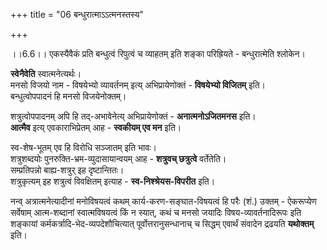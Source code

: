 +++
title = "06 बन्धुरात्माऽऽत्मनस्तस्य"

+++
  
  
।।6.6।। एकस्यैवैकं प्रति बन्धुत्वं रिपुत्वं च व्याहतम् इति शङ्का परिह्रियते - बन्धुरात्मेति श्लोकेन। 

**स्वेनैवेति** स्वात्मनेत्यर्थः।  
मनसो विजयो नाम - विषयेभ्यो व्यावर्तनम् इत्य् अभिप्रायेणोक्तं - **विषयेभ्यो विजितम्** इति।  
बन्धुत्वोपपादनं हि मनसो विजयेनोक्तम्।  

शत्रुत्वोपपादनम् अपि हि तद्-अभावेनेत्य् अभिप्रायेणोक्तं - 
**अनात्मनोऽजितमनस** इति।  
**आत्मैव** इत्य् एवकाराभिप्रेतम् आह - **स्वकीयम् एव मन** इति। 

स्व-शेष-भूतम् एव हि विरोधि सञ्जातम् इति भावः।  
शत्रुशब्दयोः पुनरुक्ति-भ्रम-व्युदासायान्वयम् आह - **शत्रुवच् छत्रुत्वे** वर्तेतेति।  
सम्प्रतिपन्नो बाह्य-शत्रुर् इह दृष्टान्तितः।  
शत्रुकृत्यम् इह शत्रुत्वं विवक्षितम् इत्याह - **स्व-निश्श्रेयस-विपरीत** इति।  

नन्व् अत्रात्मनेत्यादीनां मनोविषयत्वं कथम् कार्य-करण-सङ्घात-विषयत्वं हि परैः (शं.) उक्तम् - ऐकरूप्येण सर्वेषाम् आत्म-शब्दानां स्वात्मविषयत्वं किं न स्यात्, कथं च मनसो जयादिः विषय-व्यावर्तनादिरूपः इति शङ्कायां कर्मकर्त्रादि-भेद-व्यपदेशौचित्यात् पूर्वोत्तरानुसन्धानाच् च सिद्धम् एवार्थं संवादेन द्रढयति **यथोक्तम्** इति।  
  
